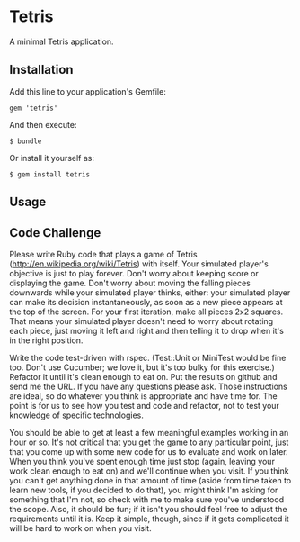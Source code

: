# Tetris

A minimal Tetris application.

## Installation

Add this line to your application's Gemfile:

    gem 'tetris'

And then execute:

    $ bundle

Or install it yourself as:

    $ gem install tetris

## Usage

## Code Challenge

Please write Ruby code that plays a game of Tetris (http://en.wikipedia.org/wiki/Tetris) with itself. Your simulated player's objective is just to play forever. Don't worry about keeping score or displaying the game. Don't worry about moving the falling pieces downwards while your simulated player thinks, either: your simulated player can make its decision instantaneously, as soon as a new piece appears at the top of the screen. For your first iteration, make all pieces 2x2 squares. That means your simulated player doesn't need to worry about rotating each piece, just moving it left and right and then telling it to drop when it's in the right position.

Write the code test-driven with rspec. (Test::Unit or MiniTest would be fine too. Don't use Cucumber; we love it, but it's too bulky for this exercise.) Refactor it until it's clean enough to eat on. Put the results on github and send me the URL. If you have any questions please ask. Those instructions are ideal, so do whatever you think is appropriate and have time for. The point is for us to see how you test and code and refactor, not to test your knowledge of specific technologies.

You should be able to get at least a few meaningful examples working in an hour or so. It's not critical that you get the game to any particular point, just that you come up with some new code for us to evaluate and work on later. When you think you've spent enough time just stop (again, leaving your work clean enough to eat on) and we'll continue when you visit. If you think you can't get anything done in that amount of time (aside from time taken to learn new tools, if you decided to do that), you might think I'm asking for something that I'm not, so check with me to make sure you've understood the scope. Also, it should be fun; if it isn't you should feel free to adjust the requirements until it is. Keep it simple, though, since if it gets complicated it will be hard to work on when you visit.

